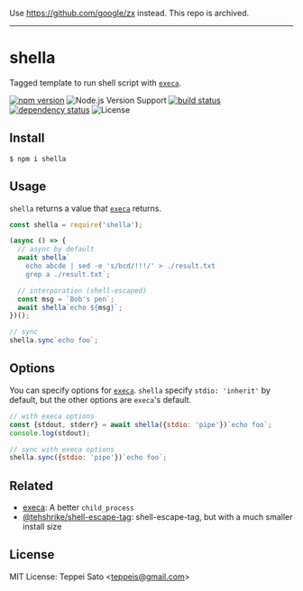 Use https://github.com/google/zx instead. This repo is archived.

---

# shella

Tagged template to run shell script with [`execa`](https://github.com/sindresorhus/execa).

[![npm version][npm-image]][npm-url]
![Node.js Version Support][node-version]
[![build status][circleci-image]][circleci-url]
[![dependency status][deps-image]][deps-url]
![License][license]

## Install

```console
$ npm i shella
```

## Usage

`shella` returns a value that [`execa`](https://github.com/sindresorhus/execa) returns.

```js
const shella = require('shella');

(async () => {
  // async by default
  await shella`
    echo abcde | sed -e 's/bcd/!!!/' > ./result.txt
    grep a ./result.txt`;

  // interporation (shell-escaped)
  const msg = `Bob's pen`;
  await shella`echo ${msg}`;
})();

// sync
shella.sync`echo foo`;
```

## Options

You can specify options for [`execa`](https://github.com/sindresorhus/execa).
`shella` specify `stdio: 'inherit'` by default, but the other options are `execa`'s default.

```js
// with execa options
const {stdout, stderr} = await shella({stdio: 'pipe'})`echo foo`;
console.log(stdout);

// sync with execa options
shella.sync({stdio: 'pipe'})`echo foo`;
```

## Related

- [execa](https://www.npmjs.com/package/execa): A better `child_process`
- [@tehshrike/shell\-escape\-tag](https://www.npmjs.com/package/@tehshrike/shell-escape-tag): shell-escape-tag, but with a much smaller install size

## License

MIT License: Teppei Sato &lt;teppeis@gmail.com&gt;

[npm-image]: https://img.shields.io/npm/v/shella.svg
[npm-url]: https://npmjs.com/package/shella
[npm-downloads-image]: https://img.shields.io/npm/dm/shella.svg
[deps-image]: https://img.shields.io/david/teppeis/shella.svg
[deps-url]: https://david-dm.org/teppeis/shella
[node-version]: https://img.shields.io/badge/Node.js%20support-v8,v10,v12-brightgreen.svg
[license]: https://img.shields.io/npm/l/shella.svg
[circleci-image]: https://circleci.com/gh/teppeis/shella.svg?style=shield
[circleci-url]: https://circleci.com/gh/teppeis/shella
